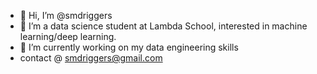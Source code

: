 - 👋 Hi, I’m @smdriggers
- 👀 I’m a data science student at Lambda School, interested in machine learning/deep learning.
- 🌱 I’m currently working on my data engineering skills
- contact @ smdriggers@gmail.com

<!---
smdriggers/smdriggers is a ✨ special ✨ repository because its `README.md` (this file) appears on your GitHub profile.
You can click the Preview link to take a look at your changes.
--->
